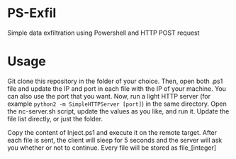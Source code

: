 # PS-Exfil
Simple data exfiltration using Powershell and HTTP POST request

# Usage
Git clone this repository in the folder of your choice. Then, open both .ps1 file and update the IP and port in each file with the IP of your machine. You can also use the port that you want. 
Now, run a light HTTP server (for example `python2 -m SimpleHTTPServer [port]`) in the same directory.
Open the nc-server.sh script, update the values as you like, and run it.
Update the file list directly, or just the folder.


Copy the content of Inject.ps1 and execute it on the remote target.
After each file is sent, the client will sleep for 5 seconds and the server will ask you whether or not to continue.
Every file will be stored as file_[integer]
